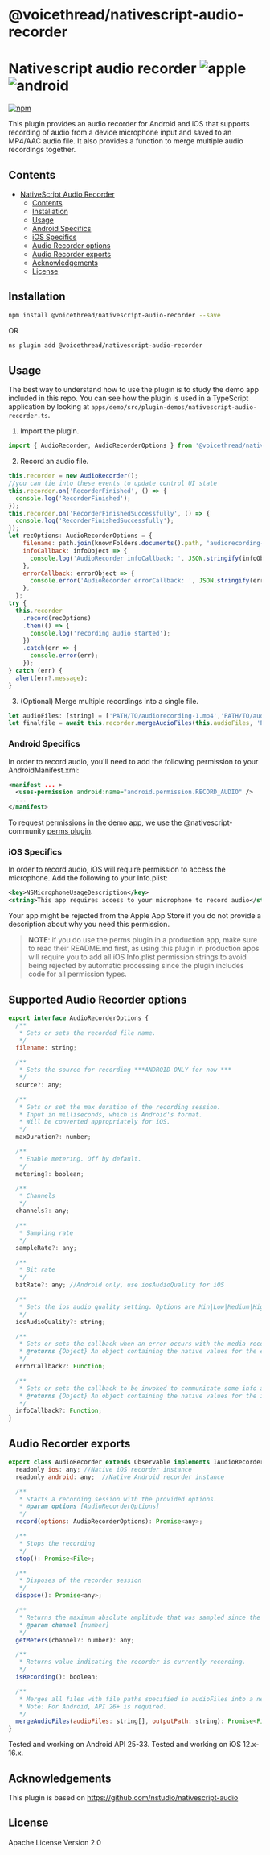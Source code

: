 # @voicethread/nativescript-audio-recorder

# Nativescript audio recorder ![apple](https://cdn3.iconfinder.com/data/icons/picons-social/57/16-apple-32.png) ![android](https://cdn4.iconfinder.com/data/icons/logos-3/228/android-32.png)

[![npm](https://img.shields.io/npm/v/@voicethread/nativescript-audio-recorder?style=flat-square)](https://www.npmjs.com/package/@voicethread/nativescript-audio-recorder)


This plugin provides an audio recorder for Android and iOS that supports recording of audio from a device microphone input and saved to an  MP4/AAC audio file. It also provides a function to merge multiple audio recordings together. 

## Contents

- [NativeScript Audio Recorder](#nativescript-audio-recorder)
  - [Contents](#contents)
  - [Installation](#installation)
  - [Usage](#usage)
  - [Android Specifics](#android-specifics)
  - [iOS Specifics](#ios-specifics)
  - [Audio Recorder options](#supported-audio-recorder-options)
  - [Audio Recorder exports](#Audio-Recorder-exports) 
  - [Acknowledgements](#acknowledgements)
  - [License](#license)

## Installation

```bash
npm install @voicethread/nativescript-audio-recorder --save
```

OR 

```bash
ns plugin add @voicethread/nativescript-audio-recorder
```

## Usage

The best way to understand how to use the plugin is to study the demo app included in this repo. You can see how the plugin is used in a TypeScript application by looking at `apps/demo/src/plugin-demos/nativescript-audio-recorder.ts`.


1. Import the plugin.
```javascript
import { AudioRecorder, AudioRecorderOptions } from '@voicethread/nativescript-audio-recorder';
```

2. Record an audio file.
```javascript
this.recorder = new AudioRecorder();
//you can tie into these events to update control UI state
this.recorder.on('RecorderFinished', () => {
  console.log('RecorderFinished');
});
this.recorder.on('RecorderFinishedSuccessfully', () => {
  console.log('RecorderFinishedSuccessfully');
});
let recOptions: AudioRecorderOptions = {
    filename: path.join(knownFolders.documents().path, 'audiorecording-1.mp4');,
    infoCallback: infoObject => {
      console.log('AudioRecorder infoCallback: ', JSON.stringify(infoObject));
    },
    errorCallback: errorObject => {
      console.error('AudioRecorder errorCallback: ', JSON.stringify(errorObject));
    },
  };
try {
  this.recorder
    .record(recOptions)
    .then(() => {
      console.log('recording audio started');
    })
    .catch(err => {
      console.error(err);
    });
} catch (err) {
  alert(err?.message);
}
```
3. (Optional) Merge multiple recordings into a single file.
``` javascript
let audioFiles: [string] = ['PATH/TO/audiorecording-1.mp4','PATH/TO/audiorecording-2.mp4'];
let finalfile = await this.recorder.mergeAudioFiles(this.audioFiles, 'PATH/TO/audiorecording.mp4');
```

### Android Specifics

In order to record audio, you'll need to add the following permission to your AndroidManifest.xml:

```xml
<manifest ... >
  <uses-permission android:name="android.permission.RECORD_AUDIO" />
  ...
</manifest>
```

To request permissions in the demo app, we use the @nativescript-community [perms plugin](https://github.com/nativescript-community/perms). 


### iOS Specifics

In order to record audio, iOS will require permission to access the microphone. Add the following to your Info.plist:
``` xml
<key>NSMicrophoneUsageDescription</key>
<string>This app requires access to your microphone to record audio</string>
```

Your app might be rejected from the Apple App Store if you do not provide a description about why you need this permission. 

> **NOTE**: if you do use the perms plugin in a production app, make sure to read their README.md first, as using this plugin in production apps will require you to add all iOS Info.plist permission strings to avoid being rejected by automatic processing since the plugin includes code for all permission types.

## Supported Audio Recorder options
``` javascript
export interface AudioRecorderOptions {
  /**
   * Gets or sets the recorded file name.
   */
  filename: string;

  /**
   * Sets the source for recording ***ANDROID ONLY for now ***
   */
  source?: any;

  /**
   * Gets or set the max duration of the recording session.
   * Input in milliseconds, which is Android's format.
   * Will be converted appropriately for iOS.
   */
  maxDuration?: number;

  /**
   * Enable metering. Off by default.
   */
  metering?: boolean;

  /**
   * Channels
   */
  channels?: any;

  /**
   * Sampling rate
   */
  sampleRate?: any;

  /**
   * Bit rate
   */
  bitRate?: any; //Android only, use iosAudioQuality for iOS

  /**
   * Sets the ios audio quality setting. Options are Min|Low|Medium|High|Max. Set to Medium by default.
   */
  iosAudioQuality?: string;

  /**
   * Gets or sets the callback when an error occurs with the media recorder.
   * @returns {Object} An object containing the native values for the error callback.
   */
  errorCallback?: Function;

  /**
   * Gets or sets the callback to be invoked to communicate some info and/or warning about the media or its playback.
   * @returns {Object} An object containing the native values for the info callback.
   */
  infoCallback?: Function;
}
```

## Audio Recorder exports

``` javascript
export class AudioRecorder extends Observable implements IAudioRecorder {
  readonly ios: any; //Native iOS recorder instance
  readonly android: any;  //Native Android recorder instance

  /**
   * Starts a recording session with the provided options.
   * @param options [AudioRecorderOptions]
   */
  record(options: AudioRecorderOptions): Promise<any>;

  /**
   * Stops the recording
   */
  stop(): Promise<File>;

  /**
   * Disposes of the recorder session
   */
  dispose(): Promise<any>;

  /**
   * Returns the maximum absolute amplitude that was sampled since the last call to this method.
   * @param channel [number]
   */
  getMeters(channel?: number): any;

  /**
   * Returns value indicating the recorder is currently recording.
   */
  isRecording(): boolean;

  /**
   * Merges all files with file paths specified in audioFiles into a new file at outputPath. This only supports MP4/AAC audio files currently
   * Note: For Android, API 26+ is required.
   */
  mergeAudioFiles(audioFiles: string[], outputPath: string): Promise<File>;
}
```

Tested and working on Android API 25-33.
Tested and working on iOS 12.x-16.x. 


## Acknowledgements

This plugin is based on https://github.com/nstudio/nativescript-audio

## License

Apache License Version 2.0
